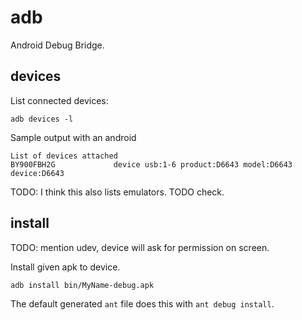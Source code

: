 # adb

Android Debug Bridge.

## devices

List connected devices:

    adb devices -l

Sample output with an android

    List of devices attached
    BY900FBH2G             device usb:1-6 product:D6643 model:D6643 device:D6643

TODO: I think this also lists emulators. TODO check.

## install

TODO: mention udev, device will ask for permission on screen.

Install given apk to device.

    adb install bin/MyName-debug.apk

The default generated `ant` file does this with `ant debug install`.
